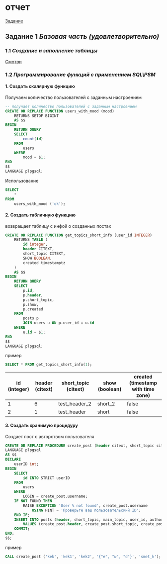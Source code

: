 # отчет

[Задание](README.md)

## Задание 1 *Базовая часть (удовлетворительно)*

### 1.1 *Создание и заполнение таблицы*

[Смотри](./../lab1/lab_1.sql)

### 1.2 *Программирование функций  с применением  SQL\PSM*

#### 1. Создать **скалярную функцию**

Получаем количество пользователей с заданным настроением

```sql
-- получает количество пользователей с заданным настроением
CREATE OR REPLACE FUNCTION users_with_mood (mood)
    RETURNS SETOF BIGINT
    AS $$
BEGIN
    RETURN QUERY
    SELECT
        count(id)
    FROM
        users
    WHERE
        mood = $1;
END
$$
LANGUAGE plpgsql;
```

Использование
```sql
SELECT
    *
FROM
    users_with_mood ('ok');
```

#### 2. Создать **табличную функцию**
возвращает таблицу с инфой о созданных постах

```sql 
CREATE OR REPLACE FUNCTION get_topics_short_info (user_id INTEGER)
    RETURNS TABLE (
        id integer,
        header CITEXT,
        short_topic CITEXT,
        SHOW BOOLEAN,
        created timestamptz
    )
    AS $$
BEGIN
    RETURN QUERY
    SELECT
        p.id,
        p.header,
        p.short_topic,
        p.show,
        p.created
    FROM
        posts p
        JOIN users u ON p.user_id = u.id
    WHERE
        u.id = $1;
END
$$
LANGUAGE plpgsql;
```

пример
```sql
SELECT * FROM get_topics_short_info(1);
```

| id (integer) | header (citext) | short_topic (citext) | show (boolean) | created (timestamp with time zone) |
| ------------ | --------------- | -------------------- | -------------- | ---------------------------------- |
| 1            | 6               | test_header_2        | short_2        | false                              | 2020-02-20T16:15:16.176Z |
| 2            | 1               | test_header          | short          | false                              | 2020-02-20T16:01:28.762Z |

#### 3. Создать **хранимую процедуру**
Создает пост с авторством пользователя

```sql
CREATE OR REPLACE PROCEDURE create_post (header citext, short_topic citext, main_topic citext, authors citext[], username citext)
LANGUAGE plpgsql
AS $$
DECLARE
    userID int;
BEGIN
    SELECT
        id INTO STRICT userID
    FROM
        users
    WHERE
        LOGIN = create_post.username;
    IF NOT FOUND THEN
        RAISE EXCEPTION 'User % not found', create_post.username
            USING HINT = 'Проверьте ваш пользовательский ID';
    END IF;
    INSERT INTO posts (header, short_topic, main_topic, user_id, authors)
        VALUES (create_post.header, create_post.short_topic, create_post.main_topic, userID, create_post.authors);
    COMMIT;
END;
$$;
```

пример
```sql
CALL create_post ('kek', 'kek1', 'kek2', '{"e", "w", "d"}', 'smet_k');
```